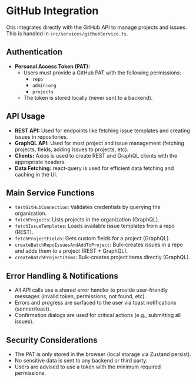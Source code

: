 # GitHub Integration

Otis integrates directly with the GitHub API to manage projects and issues. This is handled in `src/services/githubService.ts`.

## Authentication

- **Personal Access Token (PAT):**
  - Users must provide a GitHub PAT with the following permissions:
    - `repo`
    - `admin:org`
    - `projects`
  - The token is stored locally (never sent to a backend).

## API Usage

- **REST API:** Used for endpoints like fetching issue templates and creating issues in repositories.
- **GraphQL API:** Used for most project and issue management (fetching projects, fields, adding issues to projects, etc).
- **Clients:** Axios is used to create REST and GraphQL clients with the appropriate headers.
- **Data Fetching:** react-query is used for efficient data fetching and caching in the UI.

## Main Service Functions

- `testGitHubConnection`: Validates credentials by querying the organization.
- `fetchProjects`: Lists projects in the organization (GraphQL).
- `fetchIssueTemplates`: Loads available issue templates from a repo (REST).
- `fetchProjectFields`: Gets custom fields for a project (GraphQL).
- `createBatchRepoIssuesAndAddToProject`: Bulk-creates issues in a repo and adds them to a project (REST + GraphQL).
- `createBatchProjectItems`: Bulk-creates project items directly (GraphQL).

## Error Handling & Notifications

- All API calls use a shared error handler to provide user-friendly messages (invalid token, permissions, not found, etc).
- Errors and progress are surfaced to the user via toast notifications (sonner/toast).
- Confirmation dialogs are used for critical actions (e.g., submitting all issues).

## Security Considerations

- The PAT is only stored in the browser (local storage via Zustand persist).
- No sensitive data is sent to any backend or third party.
- Users are advised to use a token with the minimum required permissions.
